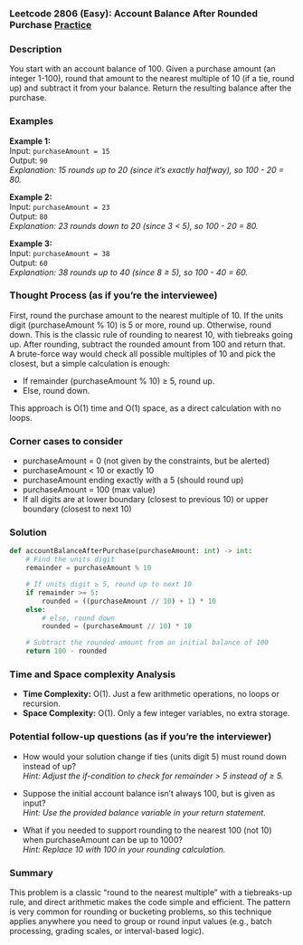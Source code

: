 ### Leetcode 2806 (Easy): Account Balance After Rounded Purchase [Practice](https://leetcode.com/problems/account-balance-after-rounded-purchase)

### Description  
You start with an account balance of 100. Given a purchase amount (an integer 1-100), round that amount to the nearest multiple of 10 (if a tie, round up) and subtract it from your balance. Return the resulting balance after the purchase.

### Examples  

**Example 1:**  
Input: `purchaseAmount = 15`  
Output: `90`  
*Explanation: 15 rounds up to 20 (since it’s exactly halfway), so 100 - 20 = 80.*

**Example 2:**  
Input: `purchaseAmount = 23`  
Output: `80`  
*Explanation: 23 rounds down to 20 (since 3 < 5), so 100 - 20 = 80.*

**Example 3:**  
Input: `purchaseAmount = 38`  
Output: `60`  
*Explanation: 38 rounds up to 40 (since 8 ≥ 5), so 100 - 40 = 60.*

### Thought Process (as if you’re the interviewee)  
First, round the purchase amount to the nearest multiple of 10. If the units digit (purchaseAmount % 10) is 5 or more, round up. Otherwise, round down. This is the classic rule of rounding to nearest 10, with tiebreaks going up. After rounding, subtract the rounded amount from 100 and return that.  
A brute-force way would check all possible multiples of 10 and pick the closest, but a simple calculation is enough:  
- If remainder (purchaseAmount % 10) ≥ 5, round up.  
- Else, round down.

This approach is O(1) time and O(1) space, as a direct calculation with no loops.

### Corner cases to consider  
- purchaseAmount = 0 (not given by the constraints, but be alerted)
- purchaseAmount < 10 or exactly 10
- purchaseAmount ending exactly with a 5 (should round up)
- purchaseAmount = 100 (max value)
- If all digits are at lower boundary (closest to previous 10) or upper boundary (closest to next 10)

### Solution

```python
def accountBalanceAfterPurchase(purchaseAmount: int) -> int:
    # Find the units digit
    remainder = purchaseAmount % 10

    # If units digit ≥ 5, round up to next 10
    if remainder >= 5:
        rounded = ((purchaseAmount // 10) + 1) * 10
    else:
        # else, round down
        rounded = (purchaseAmount // 10) * 10

    # Subtract the rounded amount from an initial balance of 100
    return 100 - rounded
```

### Time and Space complexity Analysis  

- **Time Complexity:** O(1). Just a few arithmetic operations, no loops or recursion.
- **Space Complexity:** O(1). Only a few integer variables, no extra storage.

### Potential follow-up questions (as if you’re the interviewer)  

- How would your solution change if ties (units digit 5) must round down instead of up?  
  *Hint: Adjust the if-condition to check for remainder > 5 instead of ≥ 5.*

- Suppose the initial account balance isn’t always 100, but is given as input?  
  *Hint: Use the provided balance variable in your return statement.*

- What if you needed to support rounding to the nearest 100 (not 10) when purchaseAmount can be up to 1000?  
  *Hint: Replace 10 with 100 in your rounding calculation.*

### Summary
This problem is a classic “round to the nearest multiple” with a tiebreaks-up rule, and direct arithmetic makes the code simple and efficient. The pattern is very common for rounding or bucketing problems, so this technique applies anywhere you need to group or round input values (e.g., batch processing, grading scales, or interval-based logic).